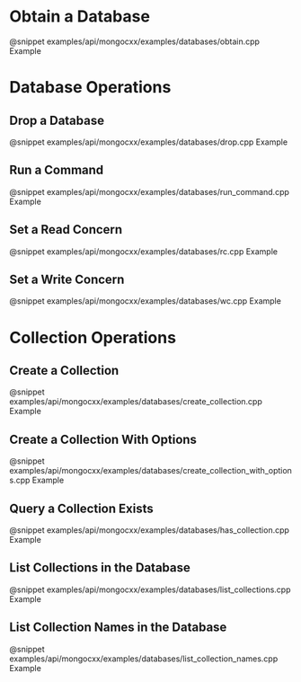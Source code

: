 # Obtain a Database

@snippet examples/api/mongocxx/examples/databases/obtain.cpp Example

# Database Operations

## Drop a Database

@snippet examples/api/mongocxx/examples/databases/drop.cpp Example

## Run a Command

@snippet examples/api/mongocxx/examples/databases/run_command.cpp Example

## Set a Read Concern

@snippet examples/api/mongocxx/examples/databases/rc.cpp Example

## Set a Write Concern

@snippet examples/api/mongocxx/examples/databases/wc.cpp Example

# Collection Operations

## Create a Collection

@snippet examples/api/mongocxx/examples/databases/create_collection.cpp Example

## Create a Collection With Options

@snippet examples/api/mongocxx/examples/databases/create_collection_with_options.cpp Example

## Query a Collection Exists

@snippet examples/api/mongocxx/examples/databases/has_collection.cpp Example

## List Collections in the Database

@snippet examples/api/mongocxx/examples/databases/list_collections.cpp Example

## List Collection Names in the Database

@snippet examples/api/mongocxx/examples/databases/list_collection_names.cpp Example
